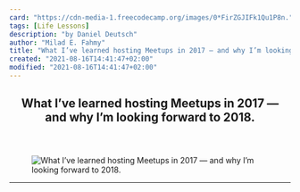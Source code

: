 ```yaml
---
card: "https://cdn-media-1.freecodecamp.org/images/0*FirZGJIFk1Qu1P8n."
tags: [Life Lessons]
description: "by Daniel Deutsch"
author: "Milad E. Fahmy"
title: "What I’ve learned hosting Meetups in 2017 — and why I’m looking forward to 2018."
created: "2021-08-16T14:41:47+02:00"
modified: "2021-08-16T14:41:47+02:00"
---
```

<div class="site-wrapper">
<main id="site-main" class="site-main outer">
<div class="inner">
<article class="post-full post tag-life-lessons tag-community tag-tech tag-nonprofit tag-web-development ">
<header class="post-full-header">
<h1 class="post-full-title">What I’ve learned hosting Meetups in 2017 — and why I’m looking forward to 2018.</h1>
</header>
<figure class="post-full-image">
<picture>
<source media="(max-width: 700px)" sizes="1px" srcset="data:image/gif;base64,R0lGODlhAQABAIAAAAAAAP///yH5BAEAAAAALAAAAAABAAEAAAIBRAA7 1w">
<source media="(min-width: 701px)" sizes="(max-width: 800px) 400px,
(max-width: 1170px) 700px,
1400px" srcset="https://cdn-media-1.freecodecamp.org/images/0*FirZGJIFk1Qu1P8n. 300w,
https://cdn-media-1.freecodecamp.org/images/0*FirZGJIFk1Qu1P8n. 600w,
https://cdn-media-1.freecodecamp.org/images/0*FirZGJIFk1Qu1P8n. 1000w,
https://cdn-media-1.freecodecamp.org/images/0*FirZGJIFk1Qu1P8n. 2000w">
<img onerror="this.style.display='none'" src="https://cdn-media-1.freecodecamp.org/images/0*FirZGJIFk1Qu1P8n." alt="What I’ve learned hosting Meetups in 2017 — and why I’m looking forward to 2018.">
</picture>
</figure>
<section class="post-full-content">
<div class="post-content medium-migrated-article">
</div>
<hr>
</section>
</article>
</div>
</main>
</div>
<!-- Google Tag Manager (noscript) -->
<!-- End Google Tag Manager (noscript) -->

